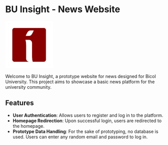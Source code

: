 # BU Insight - News Website 
<img src="assets/BU_Insights__1_-removebg-preview.png" alt="BU Insight Logo" width="150px">

Welcome to BU Insight, a prototype website for news designed for Bicol University. This project aims to showcase a basic news platform for the university community.

## Features

- **User Authentication**: Allows users to register and log in to the platform.
- **Homepage Redirection**: Upon successful login, users are redirected to the homepage.
- **Prototype Data Handling**: For the sake of prototyping, no database is used. Users can enter any random email and password to log in.
